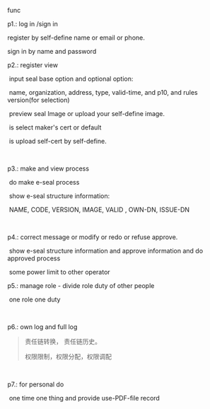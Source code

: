 func



p1.: log in /sign in

  register by self-define name or email or phone.

  sign in by name and password



p2.: register view 

​	input seal base option and optional option:

​		name, organization, address, type, valid-time, and p10, and rules version(for selection)

​        preview seal Image or upload your self-define image.

​        is select maker's cert or default

​		is upload self-cert by self-define.

​		

p3.: make and view process

​     do make e-seal process

​	 show e-seal structure information:

​			NAME, CODE, VERSION, IMAGE, VALID , OWN-DN, ISSUE-DN

​     

p4.: correct message or modify or  redo or refuse approve.

​	show e-seal structure information and approve information and do approved process

​	some power limit to other operator



p5.: manage role - divide role duty of other people

​	one role one duty

​	

p6.: own log and full log



> 责任链转换， 责任链历史。
>
> 权限限制，权限分配，权限调配

​			



p7.: for personal do 

​	one time one thing and provide use-PDF-file record 

















